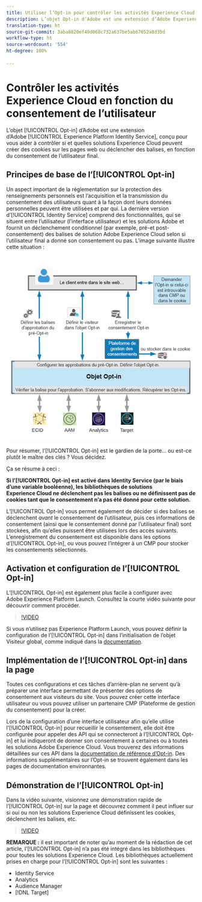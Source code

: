 ```yaml
---
title: Utiliser l’Opt-in pour contrôler les activités Experience Cloud en fonction du consentement de l’utilisateur
description: L’objet Opt-in d’Adobe est une extension d’Adobe Experience Platform Identity Service, conçu pour vous aider à contrôler si et quelles solutions Experience Cloud peuvent créer des cookies sur les pages web ou lancer des balises, en fonction du consentement de l’utilisateur final.
translation-type: ht
source-git-commit: 3aba8820ef40d068c732a637be5ab67652a8d35d
workflow-type: ht
source-wordcount: '554'
ht-degree: 100%

---
```



# Contrôler les activités Experience Cloud en fonction du consentement de l’utilisateur

L’objet [!UICONTROL Opt-in] d’Adobe est une extension d’Adobe [!UICONTROL Experience Platform Identity Service], conçu pour vous aider à contrôler si et quelles solutions Experience Cloud peuvent créer des cookies sur les pages web ou déclencher des balises, en fonction du consentement de l’utilisateur final.

## Principes de base de l’[!UICONTROL Opt-in]

Un aspect important de la réglementation sur la protection des renseignements personnels est l’acquisition et la transmission du consentement des utilisateurs quant à la façon dont leurs données personnelles peuvent être utilisées et par qui. La dernière version d’[!UICONTROL Identity Service] comprend des fonctionnalités, qui se situent entre l’utilisateur (l’interface utilisateur) et les solutions Adobe et fournit un déclenchement conditionnel (par exemple, pré-et post-consentement) des balises de solution Adobe Experience Cloud selon si l’utilisateur final a donné son consentement ou pas. L’image suivante illustre cette situation :

![Diagramme de fonctionnement de l’[!UICONTROL Opt-in]](assets/opt-in.png)

Pour résumer, l’[!UICONTROL Opt-in] est le gardien de la porte... ou est-ce plutôt le maître des clés ? Vous décidez.

Ça se résume à ceci :

**Si l’[!UICONTROL Opt-in] est activé dans Identity Service (par le biais d’une variable booléenne), les bibliothèques de solutions Experience Cloud ne déclenchent pas les balises ou ne définissent pas de cookies tant que le consentement n’a pas été donné pour cette solution.**

L’[!UICONTROL Opt-in] vous permet également de décider si des balises se déclenchent *avant* le consentement de l’utilisateur, puis ces informations de consentement (ainsi que le consentement donné par l’utilisateur final) sont stockées, afin qu’elles puissent être utilisées lors des accès suivants. L’enregistrement du consentement est disponible dans les options d’[!UICONTROL Opt-in], ou vous pouvez l’intégrer à un CMP pour stocker les consentements sélectionnés.

## Activation et configuration de l’[!UICONTROL Opt-in]

L’[!UICONTROL Opt-in] est également plus facile à configurer avec Adobe Experience Platform Launch. Consultez la courte vidéo suivante pour découvrir comment procéder.

>[!VIDEO](https://video.tv.adobe.com/v/26431/?quality=12&captions=fre_fr)

Si vous n’utilisez pas Experience Platform Launch, vous pouvez définir la configuration de l’[!UICONTROL Opt-in] dans l’initialisation de l’objet Visiteur global, comme indiqué dans la [documentation](https://marketing.adobe.com/resources/help/fr_FR/mcvid/getting-started.html).

## Implémentation de l’[!UICONTROL Opt-in] dans la page

Toutes ces configurations et ces tâches d’arrière-plan ne servent qu’à préparer une interface permettant de présenter des options de consentement aux visiteurs du site. Vous pouvez créer cette interface utilisateur ou vous pouvez utiliser un partenaire CMP (Plateforme de gestion du consentement) pour la créer.

Lors de la configuration d’une interface utilisateur afin qu’elle utilise l’[!UICONTROL Opt-in] pour recueillir le consentement, elle doit être configurée pour appeler des API qui se connecteront à l’[!UICONTROL Opt-in] et lui indiqueront de donner son consentement à certaines ou à toutes les solutions Adobe Experience Cloud. Vous trouverez des informations détaillées sur ces API dans la [documentation de référence d’Opt-in](https://marketing.adobe.com/resources/help/fr_FR/mcvid/api.html). Des informations supplémentaires sur l’Opt-in se trouvent également dans les pages de documentation environnantes.

## Démonstration de l’[!UICONTROL Opt-in]

Dans la vidéo suivante, visionnez une démonstration rapide de l’[!UICONTROL Opt-in] sur la page et découvrez comment il peut influer sur si oui ou non les solutions Experience Cloud définissent les cookies, déclenchent les balises, etc.

>[!VIDEO](https://video.tv.adobe.com/v/26432/?quality=12&captions=fre_fr)

**REMARQUE :** il est important de noter qu’au moment de la rédaction de cet article, l’[!UICONTROL Opt-in] n’a pas été intégré dans les bibliothèques pour toutes les solutions Experience Cloud. Les bibliothèques actuellement prises en charge pour l’[!UICONTROL Opt-in] sont les suivantes :

* Identity Service
* Analytics
* Audience Manager
* [!DNL Target]

